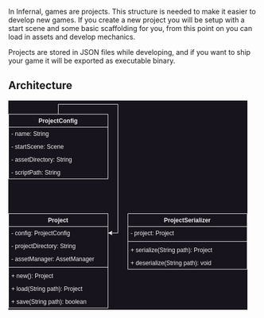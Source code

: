 In Infernal, games are projects. This structure is needed to make it easier to develop new games. If you create a new
project you will be setup with a start scene and some basic scaffolding for you, from this point on you can load in
assets and develop mechanics.

Projects are stored in JSON files while developing, and if you want to ship your game it will be exported as executable
binary.

## Architecture

![Projects](../assets/images/diagrams/project_system.png)